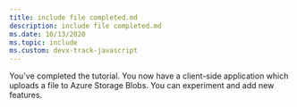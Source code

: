 ```yaml
---
title: include file completed.md
description: include file completed.md
ms.date: 10/13/2020
ms.topic: include
ms.custom: devx-track-javascript
---
```


You've completed the tutorial. You now have a client-side application which uploads a file to Azure Storage Blobs. You can experiment and add new features. 